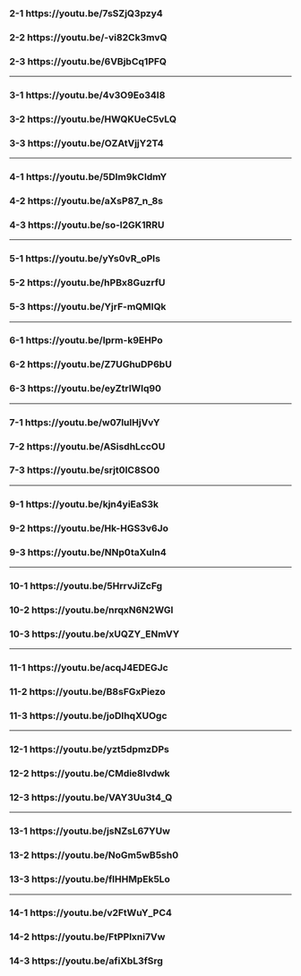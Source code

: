 <h3>2-1 https://youtu.be/7sSZjQ3pzy4</h3>

<h3>2-2 https://youtu.be/-vi82Ck3mvQ</h3>

<h3>2-3 https://youtu.be/6VBjbCq1PFQ</h3>

<hr>

<h3>3-1 https://youtu.be/4v3O9Eo34I8</h3>

<h3>3-2 https://youtu.be/HWQKUeC5vLQ</h3>

<h3>3-3 https://youtu.be/OZAtVjjY2T4</h3>

<hr>

<h3>4-1 https://youtu.be/5Dlm9kCIdmY</h3>

<h3>4-2 https://youtu.be/aXsP87_n_8s</h3>

<h3>4-3 https://youtu.be/so-l2GK1RRU</h3>

<hr>

<h3>5-1 https://youtu.be/yYs0vR_oPIs</h3>

<h3>5-2 https://youtu.be/hPBx8GuzrfU</h3>

<h3>5-3 https://youtu.be/YjrF-mQMIQk</h3>

<hr>

<h3>6-1 https://youtu.be/Iprm-k9EHPo</h3>

<h3>6-2 https://youtu.be/Z7UGhuDP6bU</h3>

<h3>6-3 https://youtu.be/eyZtrIWlq90</h3>

<hr>

<h3>7-1 https://youtu.be/w07lulHjVvY</h3>

<h3>7-2 https://youtu.be/ASisdhLccOU</h3>

<h3>7-3 https://youtu.be/srjt0IC8SO0</h3>

<hr>

<h3>9-1 https://youtu.be/kjn4yiEaS3k</h3>

<h3>9-2 https://youtu.be/Hk-HGS3v6Jo</h3>

<h3>9-3 https://youtu.be/NNp0taXuIn4</h3>

<hr>

<h3>10-1 https://youtu.be/5HrrvJiZcFg</h3>

<h3>10-2 https://youtu.be/nrqxN6N2WGI</h3>

<h3>10-3 https://youtu.be/xUQZY_ENmVY</h3>

<hr>

<h3>11-1 https://youtu.be/acqJ4EDEGJc</h3>

<h3>11-2 https://youtu.be/B8sFGxPiezo</h3>

<h3>11-3 https://youtu.be/joDIhqXUOgc</h3>

<hr>

<h3>12-1 https://youtu.be/yzt5dpmzDPs</h3>

<h3>12-2 https://youtu.be/CMdie8lvdwk</h3>

<h3>12-3 https://youtu.be/VAY3Uu3t4_Q</h3>

<hr>

<h3>13-1 https://youtu.be/jsNZsL67YUw</h3>

<h3>13-2 https://youtu.be/NoGm5wB5sh0</h3>

<h3>13-3 https://youtu.be/flHHMpEk5Lo</h3>

<hr>

<h3>14-1 https://youtu.be/v2FtWuY_PC4</h3>

<h3>14-2 https://youtu.be/FtPPlxni7Vw</h3>

<h3>14-3 https://youtu.be/afiXbL3fSrg</h3>
